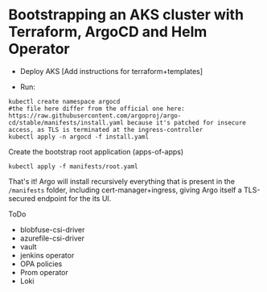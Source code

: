 # Bootstrapping an AKS cluster with Terraform, ArgoCD and Helm Operator

- Deploy AKS [Add instructions for terraform+templates]

- Run:

```console
kubectl create namespace argocd
#the file here differ from the official one here: https://raw.githubusercontent.com/argoproj/argo-cd/stable/manifests/install.yaml because it's patched for insecure access, as TLS is terminated at the ingress-controller
kubectl apply -n argocd -f install.yaml
```

Create the bootstrap root application (apps-of-apps)

```console
kubectl apply -f manifests/root.yaml
```

That's it! Argo will install recursively everything that is present in the `/manifests` folder, including cert-manager+ingress, giving Argo itself a TLS-secured endpoint for the its UI.

ToDo

- blobfuse-csi-driver
- azurefile-csi-driver
- vault
- jenkins operator
- OPA policies
- Prom operator
- Loki
